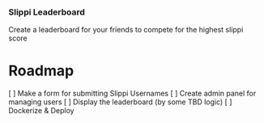 ### Slippi Leaderboard

Create a leaderboard for your friends to compete for the highest slippi score

# Roadmap

[ ] Make a form for submitting Slippi Usernames
[ ] Create admin panel for managing users
[ ] Display the leaderboard (by some TBD logic)
[ ] Dockerize & Deploy